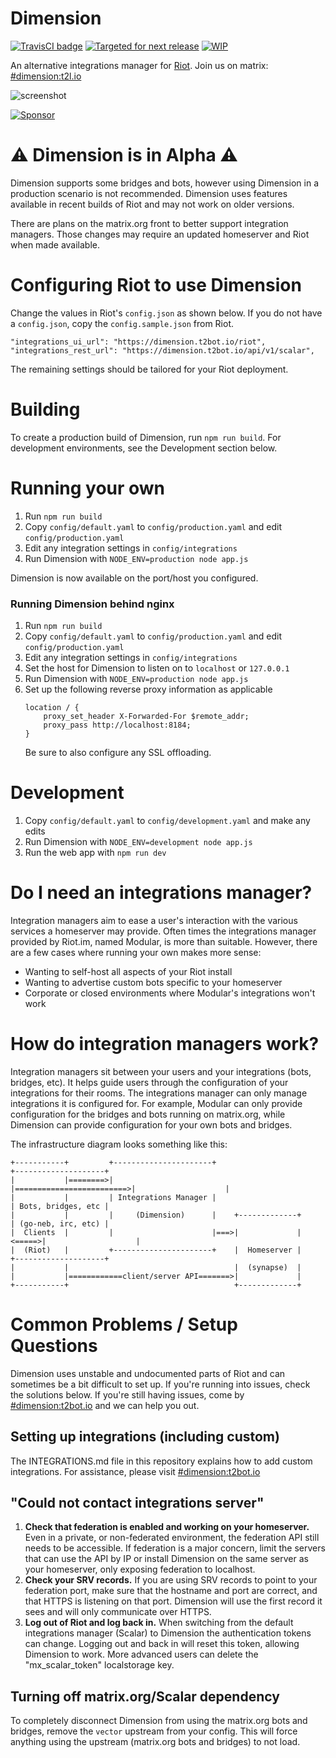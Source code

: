 # Dimension
 
[![TravisCI badge](https://travis-ci.org/turt2live/matrix-dimension.svg?branch=master)](https://travis-ci.org/turt2live/matrix-dimension)
[![Targeted for next release](https://badge.waffle.io/turt2live/matrix-dimension.png?label=sorted&title=Targeted+for+next+release)](https://waffle.io/turt2live/waffle-matrix?utm_source=badge) 
[![WIP](https://badge.waffle.io/turt2live/matrix-dimension.png?label=wip&title=WIP)](https://waffle.io/turt2live/waffle-matrix?utm_source=badge)

An alternative integrations manager for [Riot](https://riot.im). Join us on matrix: [#dimension:t2l.io](https://matrix.to/#/#dimension:t2l.io)

![screenshot](https://t2bot.io/_matrix/media/v1/download/t2l.io/kWDyaWXqdsjOJgGYAMMRgGiE)

[![Sponsor](https://app.codesponsor.io/embed/jKVLa6iNMWGmozmfcMYKPPpz/turt2live/matrix-dimension.svg)](https://app.codesponsor.io/link/jKVLa6iNMWGmozmfcMYKPPpz/turt2live/matrix-dimension)

# ⚠️ Dimension is in Alpha ⚠️

Dimension supports some bridges and bots, however using Dimension in a production scenario is not recommended. Dimension uses features available in recent builds of Riot and may not work on older versions.

There are plans on the matrix.org front to better support integration managers. Those changes may require an updated homeserver and Riot when made available.

# Configuring Riot to use Dimension

Change the values in Riot's `config.json` as shown below. If you do not have a `config.json`, copy the `config.sample.json` from Riot.

```
"integrations_ui_url": "https://dimension.t2bot.io/riot",
"integrations_rest_url": "https://dimension.t2bot.io/api/v1/scalar",
``` 

The remaining settings should be tailored for your Riot deployment.

# Building

To create a production build of Dimension, run `npm run build`. For development environments, see the Development section below.

# Running your own

1. Run `npm run build`
2. Copy `config/default.yaml` to `config/production.yaml` and edit `config/production.yaml`
3. Edit any integration settings in `config/integrations`
4. Run Dimension with `NODE_ENV=production node app.js`

Dimension is now available on the port/host you configured.

### Running Dimension behind nginx

1. Run `npm run build`
2. Copy `config/default.yaml` to `config/production.yaml` and edit `config/production.yaml`
3. Edit any integration settings in `config/integrations`
4. Set the host for Dimension to listen on to `localhost` or `127.0.0.1`
5. Run Dimension with `NODE_ENV=production node app.js`
6. Set up the following reverse proxy information as applicable
    ```
    location / {
        proxy_set_header X-Forwarded-For $remote_addr;
        proxy_pass http://localhost:8184;
    }
    ```
   Be sure to also configure any SSL offloading.

# Development

1. Copy `config/default.yaml` to `config/development.yaml` and make any edits
2. Run Dimension with `NODE_ENV=development node app.js`
3. Run the web app with `npm run dev`

# Do I need an integrations manager?

Integration managers aim to ease a user's interaction with the various services a homeserver may provide. Often times the integrations manager provided by Riot.im, named Modular, is more than suitable. However, there are a few cases where running your own makes more sense:

* Wanting to self-host all aspects of your Riot install
* Wanting to advertise custom bots specific to your homeserver
* Corporate or closed environments where Modular's integrations won't work

# How do integration managers work?

Integration managers sit between your users and your integrations (bots, bridges, etc). It helps guide users through the configuration of your integrations for their rooms. The integrations manager can only manage integrations it is configured for. For example, Modular can only provide configuration for the bridges and bots running on matrix.org, while Dimension can provide configuration for your own bots and bridges.

The infrastructure diagram looks something like this:
```
+-----------+         +----------------------+                          +--------------------+
|           |========>|                      |=========================>|                    |
|           |         | Integrations Manager |                          | Bots, bridges, etc |
|           |         |     (Dimension)      |    +-------------+       | (go-neb, irc, etc) |
|  Clients  |         |                      |===>|             |<=====>|                    |
|  (Riot)   |         +----------------------+    |  Homeserver |       +--------------------+
|           |                                     |  (synapse)  |
|           |============client/server API=======>|             |
+-----------+                                     +-------------+
```

# Common Problems / Setup Questions

Dimension uses unstable and undocumented parts of Riot and can sometimes be a bit difficult to set up. If you're running into issues, check the solutions below. If you're still having issues, come by [#dimension:t2bot.io](https://matrix.to/#/#dimension:t2bot.io) and we can help you out.

## Setting up integrations (including custom)

The INTEGRATIONS.md file in this repository explains how to add custom integrations. For assistance, please visit [#dimension:t2bot.io](https://matrix.to/#/#dimension:t2bot.io)

## "Could not contact integrations server"

1. **Check that federation is enabled and working on your homeserver.** Even in a private, or non-federated environment, the federation API still needs to be accessible. If federation is a major concern, limit the servers that can use the API by IP or install Dimension on the same server as your homeserver, only exposing federation to localhost.
2. **Check your SRV records.** If you are using SRV records to point to your federation port, make sure that the hostname and port are correct, and that HTTPS is listening on that port. Dimension will use the first record it sees and will only communicate over HTTPS.
3. **Log out of Riot and log back in.** When switching from the default integrations manager (Scalar) to Dimension the authentication tokens can change. Logging out and back in will reset this token, allowing Dimension to work. More advanced users can delete the "mx_scalar_token" localstorage key.

## Turning off matrix.org/Scalar dependency

To completely disconnect Dimension from using the matrix.org bots and bridges, remove the `vector` upstream from your config. This will force anything using the upstream (matrix.org bots and bridges) to not load.